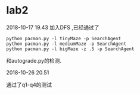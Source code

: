 # lab2

2018-10-17 19.43
加入DFS ,已经通过了
```shell
python pacman.py -l tinyMaze -p SearchAgent
python pacman.py -l mediumMaze -p SearchAgent
python pacman.py -l bigMaze -z .5 -p SearchAgent
```
和autograde.py的检测.

2018-10-26 20.51

通过了q1-q4的测试
